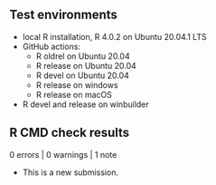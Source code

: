 ## Test environments

* local R installation, R 4.0.2 on Ubuntu 20.04.1 LTS
* GitHub actions:
  - R oldrel on Ubuntu 20.04
  - R release on Ubuntu 20.04
  - R devel on Ubuntu 20.04
  - R release on windows
  - R release on macOS
* R devel and release on winbuilder

## R CMD check results

0 errors | 0 warnings | 1 note

* This is a new submission.
